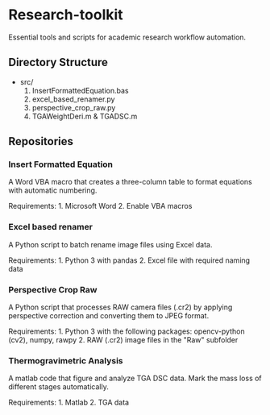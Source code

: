 # Research-toolkit

Essential tools and scripts for academic research workflow automation.

## Directory Structure

- src/  
  1. InsertFormattedEquation.bas  
  2. excel_based_renamer.py  
  3. perspective_crop_raw.py  
  4. TGAWeightDeri.m & TGADSC.m

## Repositories

### Insert Formatted Equation

A Word VBA macro that creates a three-column table to format equations with automatic numbering.  

Requirements: 1. Microsoft Word 2. Enable VBA macros  

### Excel based renamer

A Python script to batch rename image files using Excel data.  

Requirements: 1. Python 3 with pandas 2. Excel file with required naming data  

### Perspective Crop Raw

A Python script that processes RAW camera files (.cr2) by applying perspective correction and converting them to JPEG format.  

Requirements: 1. Python 3 with the following packages: opencv-python (cv2), numpy, rawpy 2. RAW (.cr2) image files in the "Raw" subfolder  

### Thermogravimetric Analysis

A matlab code that figure and analyze TGA DSC data. Mark the mass loss of different stages automatically.

Requirements: 1. Matlab 2. TGA data

